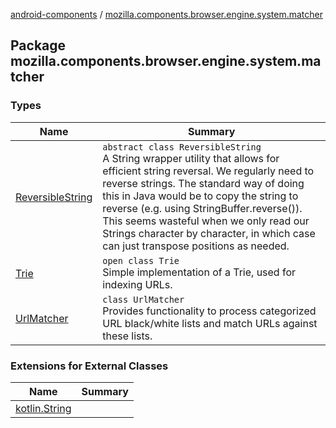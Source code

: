 [android-components](../index.md) / [mozilla.components.browser.engine.system.matcher](./index.md)

## Package mozilla.components.browser.engine.system.matcher

### Types

| Name | Summary |
|---|---|
| [ReversibleString](-reversible-string/index.md) | `abstract class ReversibleString`<br>A String wrapper utility that allows for efficient string reversal. We regularly need to reverse strings. The standard way of doing this in Java would be to copy the string to reverse (e.g. using StringBuffer.reverse()). This seems wasteful when we only read our Strings character by character, in which case can just transpose positions as needed. |
| [Trie](-trie/index.md) | `open class Trie`<br>Simple implementation of a Trie, used for indexing URLs. |
| [UrlMatcher](-url-matcher/index.md) | `class UrlMatcher`<br>Provides functionality to process categorized URL black/white lists and match URLs against these lists. |

### Extensions for External Classes

| Name | Summary |
|---|---|
| [kotlin.String](kotlin.-string/index.md) |  |
